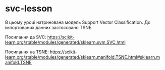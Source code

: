 # svc-lesson

В цьому уроці натринована модель Support Vector Classification. До імпортованих данних застосовано TSNE.

Посилання да SVC:
https://scikit-learn.org/stable/modules/generated/sklearn.svm.SVC.html

Посилання на TSNE:
https://scikit-learn.org/stable/modules/generated/sklearn.manifold.TSNE.html#sklearn.manifold.TSNE
